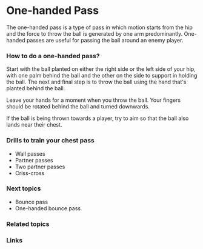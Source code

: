 
# One-handed Pass
The one-handed pass is a type of pass in which motion starts from the hip and the force to throw the ball is generated by one arm predominantly. One-handed passes are useful for passing the ball around an enemy player.

### How to do a one-handed pass? 
Start with the ball planted on either the right side or the left side of your hip, with one palm behind the ball and the other on the side to support in holding the ball. The next and final step is to throw the ball using the hand that's planted behind the ball.

Leave your hands for a moment when you throw the ball. Your fingers should be rotated behind the ball and turned downwards. 

If the ball is being thrown towards a player, try to aim so that the ball also lands near their chest.


### Drills to train your chest pass
- Wall passes
- Partner passes
- Two partner passes
- Criss-cross

### Next topics
- Bounce pass
- One-handed bounce pass
### Related topics

### Links
<!--stackedit_data:
eyJoaXN0b3J5IjpbMTA5MDY1MzM2OCwtMTY1NzUwNjUwNV19
-->